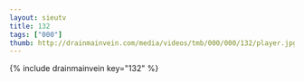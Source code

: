 ```yaml
--- 
layout: sieutv
title: 132
tags: ["000"]
thumb: http://drainmainvein.com/media/videos/tmb/000/000/132/player.jpg
---
```

{% include drainmainvein key="132" %} 
